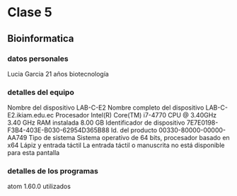# Clase 5
## Bioinformatica
### datos personales
Lucia Garcia
21 años
biotecnología
### detalles del equipo
Nombre del dispositivo	LAB-C-E2
Nombre completo del dispositivo	LAB-C-E2.ikiam.edu.ec
Procesador	Intel(R) Core(TM) i7-4770 CPU @ 3.40GHz   3.40 GHz
RAM instalada	8.00 GB
Identificador de dispositivo	7E7E0198-F3B4-403E-B030-62954D365B88
Id. del producto	00330-80000-00000-AA749
Tipo de sistema	Sistema operativo de 64 bits, procesador basado en x64
Lápiz y entrada táctil	La entrada táctil o manuscrita no está disponible para esta pantalla
### detalles de los programas
atom 1.60.0
 utilizados
